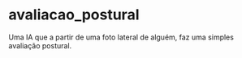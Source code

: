 # avaliacao_postural
Uma IA que a partir de uma foto lateral de alguém, faz uma simples avaliação postural.
